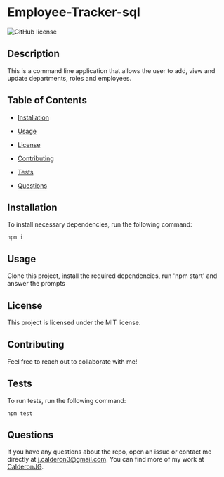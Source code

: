 # Employee-Tracker-sql
![GitHub license](https://img.shields.io/badge/license-MIT-blue.svg)

## Description

This is a command line application that allows the user to add, view and update departments, roles and employees.

## Table of Contents

* [Installation](#installation)

* [Usage](#usage)

* [License](#license)

* [Contributing](#contributing)

* [Tests](#tests)

* [Questions](#questions)

## Installation

To install necessary dependencies, run the following command:

```
npm i
```

## Usage

Clone this project, install the required dependencies, run 'npm start' and answer the prompts

## License

This project is licensed under the MIT license.

## Contributing

Feel free to reach out to collaborate with me!

## Tests

To run tests, run the following command:

```
npm test
```

## Questions

If you have any questions about the repo, open an issue or contact me directly at j.calderon3@gmail.com. You can find more of my work at [CalderonJG](https://github.com/CalderonJG/).
